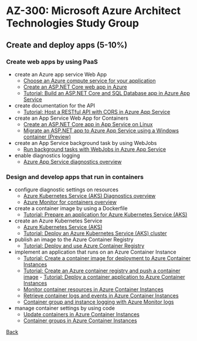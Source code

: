 # AZ-300: Microsoft Azure Architect Technologies Study Group
## Create and deploy apps (5-10%)

### Create web apps by using PaaS
- create an Azure app service Web App
  - [Choose an Azure compute service for your application](https://docs.microsoft.com/en-us/azure/architecture/guide/technology-choices/compute-decision-tree)
  - [Create an ASP.NET Core web app in Azure](https://docs.microsoft.com/en-us/azure/app-service/app-service-web-get-started-dotnet)
  - [Tutorial: Build an ASP.NET Core and SQL Database app in Azure App Service](https://docs.microsoft.com/en-us/azure/app-service/app-service-web-tutorial-dotnetcore-sqldb)
- create documentation for the API
  - [Tutorial: Host a RESTful API with CORS in Azure App Service](https://docs.microsoft.com/en-us/azure/app-service/app-service-web-tutorial-rest-api)
- create an App Service Web App for Containers
  - [Create an ASP.NET Core app in App Service on Linux](https://docs.microsoft.com/en-us/azure/app-service/containers/quickstart-dotnetcore)
  - [Migrate an ASP.NET app to Azure App Service using a Windows container (Preview)](https://docs.microsoft.com/en-us/azure/app-service/app-service-web-tutorial-windows-containers-custom-fonts)
- create an App Service background task by using WebJobs
  - [Run background tasks with WebJobs in Azure App Service](https://docs.microsoft.com/en-us/azure/app-service/webjobs-create)
- enable diagnostics logging
  - [Azure App Service diagnostics overview](https://docs.microsoft.com/en-us/azure/app-service/overview-diagnostics)

### Design and develop apps that run in containers
- configure diagnostic settings on resources
  - [Azure Kubernetes Service (AKS) Diagnostics overview](https://docs.microsoft.com/en-us/azure/aks/concepts-diagnostics)
  - [Azure Monitor for containers overview](https://docs.microsoft.com/en-us/azure/azure-monitor/insights/container-insights-overview)
- create a container image by using a Dockerfile
  - [Tutorial: Prepare an application for Azure Kubernetes Service (AKS)](https://docs.microsoft.com/en-us/azure/aks/tutorial-kubernetes-prepare-app)
- create an Azure Kubernetes Service
  - [Azure Kubernetes Service (AKS)](https://docs.microsoft.com/en-us/azure/aks/intro-kubernetes)
  - [Tutorial: Deploy an Azure Kubernetes Service (AKS) cluster](https://docs.microsoft.com/en-us/azure/aks/tutorial-kubernetes-deploy-cluster)
- publish an image to the Azure Container Registry
  - [Tutorial: Deploy and use Azure Container Registry](https://docs.microsoft.com/en-us/azure/aks/tutorial-kubernetes-prepare-acr)
- implement an application that runs on an Azure Container Instance
  - [Tutorial: Create a container image for deployment to Azure Container Instances](https://docs.microsoft.com/en-us/azure/container-instances/container-instances-tutorial-prepare-app)
  - [Tutorial: Create an Azure container registry and push a container image](https://docs.microsoft.com/en-us/azure/container-instances/container-instances-tutorial-prepare-acr)  - [Tutorial: Deploy a container application to Azure Container Instances](https://docs.microsoft.com/en-us/azure/container-instances/container-instances-tutorial-deploy-app)
  - [Monitor container resources in Azure Container Instances](https://docs.microsoft.com/en-us/azure/container-instances/container-instances-monitor)
  - [Retrieve container logs and events in Azure Container Instances](https://docs.microsoft.com/en-us/azure/container-instances/container-instances-get-logs)
  - [Container group and instance logging with Azure Monitor logs](https://docs.microsoft.com/en-us/azure/container-instances/container-instances-log-analytics)
- manage container settings by using code
  - [Update containers in Azure Container Instances](https://docs.microsoft.com/en-us/azure/container-instances/container-instances-update)
  - [Container groups in Azure Container Instances](https://docs.microsoft.com/en-us/azure/container-instances/container-instances-container-groups)

[Back](index.md)